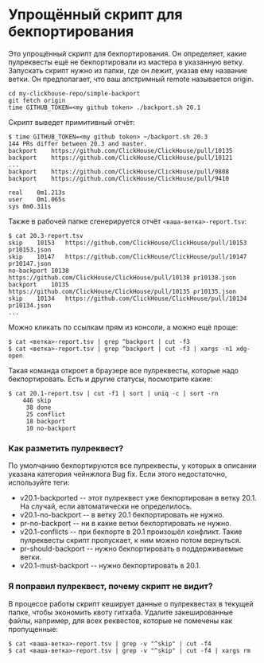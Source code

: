 # Упрощённый скрипт для бекпортирования

Это упрощённый скрипт для бекпортирования. Он определяет, какие пулреквесты ещё не бекпортировали из мастера в указанную ветку. Запускать скрипт нужно из папки, где он лежит, указав ему название ветки. Он предполагает, что ваш апстримный remote называется origin.
```
cd my-clickhouse-repo/simple-backport
git fetch origin
time GITHUB_TOKEN=<my github token> ./backport.sh 20.1
```

Скрипт выведет примитивный отчёт:
```
$ time GITHUB_TOKEN=<my github token> ~/backport.sh 20.3
144 PRs differ between 20.3 and master.
backport	https://github.com/ClickHouse/ClickHouse/pull/10135
backport	https://github.com/ClickHouse/ClickHouse/pull/10121
...
backport	https://github.com/ClickHouse/ClickHouse/pull/9808
backport	https://github.com/ClickHouse/ClickHouse/pull/9410

real	0m1.213s
user	0m1.065s
sys	0m0.311s
```

Также в рабочей папке сгенерируется отчёт `<ваша-ветка>-report.tsv`:

```
$ cat 20.3-report.tsv 
skip	10153	https://github.com/ClickHouse/ClickHouse/pull/10153	pr10153.json
skip	10147	https://github.com/ClickHouse/ClickHouse/pull/10147	pr10147.json
no-backport	10138	https://github.com/ClickHouse/ClickHouse/pull/10138	pr10138.json
backport	10135	https://github.com/ClickHouse/ClickHouse/pull/10135	pr10135.json
skip	10134	https://github.com/ClickHouse/ClickHouse/pull/10134	pr10134.json
...
```

Можно кликать по ссылкам прям из консоли, а можно ещё проще: 

```
$ cat <ветка>-report.tsv | grep ^backport | cut -f3
$ cat <ветка>-report.tsv | grep ^backport | cut -f3 | xargs -n1 xdg-open
```

Такая команда откроет в браузере все пулреквесты, которые надо бекпортировать. Есть и другие статусы, посмотрите какие:

```
$ cat 20.1-report.tsv | cut -f1 | sort | uniq -c | sort -rn
    446 skip
     38 done
     25 conflict
     18 backport
     10 no-backport
```


### Как разметить пулреквест?
По умолчанию бекпортируются все пулреквесты, у которых в описании указана категория чейнжлога Bug fix. Если этого недостаточно, используйте теги:
* v20.1-backported -- этот пулреквест уже бекпортирован в ветку 20.1. На случай, если автоматически не определилось.
* v20.1-no-backport -- в ветку 20.1 бекпортировать не нужно.
* pr-no-backport -- ни в какие ветки бекпортировать не нужно.
* v20.1-conflicts -- при бекпорте в 20.1 произошёл конфликт. Такие пулреквесты скрипт пропускает, к ним можно потом вернуться.
* pr-should-backport -- нужно бекпортировать в поддерживаемые ветки.
* v20.1-must-backport -- нужно бекпортировать в 20.1.


### Я поправил пулреквест, почему скрипт не видит?
В процессе работы скрипт кеширует данные о пулреквестах в текущей папке, чтобы экономить квоту гитхаба. Удалите закешированные файлы, например, для всех реквестов, которые не помечены как пропущенные:
```
$ cat <ваша-ветка>-report.tsv | grep -v "^skip" | cut -f4
$ cat <ваша-ветка>-report.tsv | grep -v "^skip" | cut -f4 | xargs rm
```


